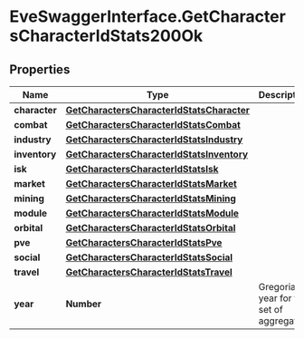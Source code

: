 # EveSwaggerInterface.GetCharactersCharacterIdStats200Ok

## Properties
Name | Type | Description | Notes
------------ | ------------- | ------------- | -------------
**character** | [**GetCharactersCharacterIdStatsCharacter**](GetCharactersCharacterIdStatsCharacter.md) |  | [optional] 
**combat** | [**GetCharactersCharacterIdStatsCombat**](GetCharactersCharacterIdStatsCombat.md) |  | [optional] 
**industry** | [**GetCharactersCharacterIdStatsIndustry**](GetCharactersCharacterIdStatsIndustry.md) |  | [optional] 
**inventory** | [**GetCharactersCharacterIdStatsInventory**](GetCharactersCharacterIdStatsInventory.md) |  | [optional] 
**isk** | [**GetCharactersCharacterIdStatsIsk**](GetCharactersCharacterIdStatsIsk.md) |  | [optional] 
**market** | [**GetCharactersCharacterIdStatsMarket**](GetCharactersCharacterIdStatsMarket.md) |  | [optional] 
**mining** | [**GetCharactersCharacterIdStatsMining**](GetCharactersCharacterIdStatsMining.md) |  | [optional] 
**module** | [**GetCharactersCharacterIdStatsModule**](GetCharactersCharacterIdStatsModule.md) |  | [optional] 
**orbital** | [**GetCharactersCharacterIdStatsOrbital**](GetCharactersCharacterIdStatsOrbital.md) |  | [optional] 
**pve** | [**GetCharactersCharacterIdStatsPve**](GetCharactersCharacterIdStatsPve.md) |  | [optional] 
**social** | [**GetCharactersCharacterIdStatsSocial**](GetCharactersCharacterIdStatsSocial.md) |  | [optional] 
**travel** | [**GetCharactersCharacterIdStatsTravel**](GetCharactersCharacterIdStatsTravel.md) |  | [optional] 
**year** | **Number** | Gregorian year for this set of aggregates | 


